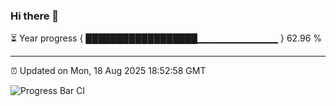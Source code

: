 ### Hi there 👋

⏳ Year progress { ██████████████████▁▁▁▁▁▁▁▁▁▁▁▁ } 62.96 %

---

⏰ Updated on Mon, 18 Aug 2025 18:52:58 GMT

![Progress Bar CI](https://github.com/IshwaranRudhara/GIT-ACTION/workflows/Progress%20Bar%20CI/badge.svg)
